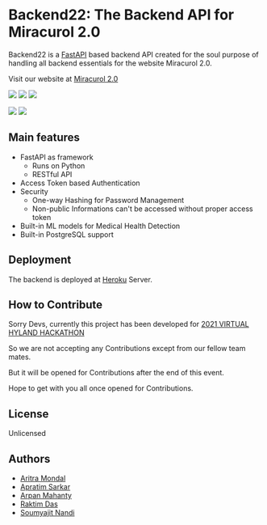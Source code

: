 # Backend22: The Backend API for Miracurol 2.0

Backend22 is a [FastAPI](https://fastapi.tiangolo.com/) based backend API created for the soul purpose of handling all backend essentials for the website Miracurol 2.0.

Visit our website at [Miracurol 2.0](https://soumyajitnandi.000webhostapp.com/)

<!-- Badge -->

![](https://img.shields.io/github/contributors/GCETTB-HYLAND-HACK-22/Backend22)
![](https://img.shields.io/github/commit-activity/m/GCETTB-HYLAND-HACK-22/Backend22)
![](https://img.shields.io/github/last-commit/GCETTB-HYLAND-HACK-22/Backend22)

![](https://img.shields.io/website?url=https%3A%2F%2Fsoumyajitnandi.000webhostapp.com%2F)
![](https://img.shields.io/website?label=backend%20api&url=https%3A%2F%2Fgcettbiaans22.herokuapp.com%2Fapi%2Fdocs)

<!-- /Badge -->


## Main features

- FastAPI as framework
    - Runs on Python
    - RESTful API
- Access Token based Authentication
- Security
    - One-way Hashing for Password Management
    - Non-public Informations can't be accessed without proper access token
- Built-in ML models for Medical Health Detection
- Built-in PostgreSQL support


## Deployment

The backend is deployed at [Heroku](https://dashboard.heroku.com/apps) Server.


## How to Contribute

Sorry Devs, currently this project has been developed for [2021 VIRTUAL HYLAND HACKATHON](https://www.hyland.com/en/explore/hy-tech/tech-outreach-overview/hyland-hackathon)

So we are not accepting any Contributions except from our fellow team mates.

But it will be opened for Contributions after the end of this event.

Hope to get with you all once opened for Contributions.


## License

Unlicensed


## Authors

- [Aritra Mondal](@Aritra-Mondal)
- [Apratim Sarkar](@axen46)
- [Arpan Mahanty](@Edumate696)
- [Raktim Das](@raktimdas2238)
- [Soumyajit Nandi](@soumyajitnandi1)
